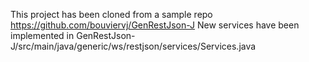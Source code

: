 This project has been cloned from a sample repo https://github.com/bouviervj/GenRestJson-J
New services have been implemented in GenRestJson-J/src/main/java/generic/ws/restjson/services/Services.java
